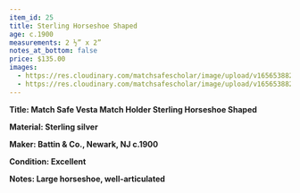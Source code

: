 ```yaml
---
item_id: 25
title: Sterling Horseshoe Shaped
age: c.1900
measurements: 2 ½” x 2”
notes_at_bottom: false
price: $135.00
images:
  - https://res.cloudinary.com/matchsafescholar/image/upload/v1656538823/horseshoe2.jpg
  - https://res.cloudinary.com/matchsafescholar/image/upload/v1656538821/horseshoe1.jpg
---
```

**Title:		Match Safe Vesta Match Holder Sterling Horseshoe Shaped** 


**Material:	Sterling silver**


**Maker:	        Battin & Co., Newark, NJ c.1900**


**Condition:	Excellent**


**Notes:		Large horseshoe, well-articulated**